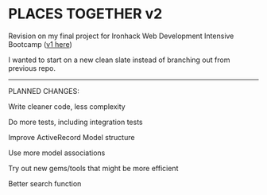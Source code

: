 PLACES TOGETHER v2
====================

Revision on my final project for Ironhack Web Development Intensive Bootcamp ([v1 here](https://github.com/buzzlightyear182/Places-Together))

I wanted to start on a new clean slate instead of branching out from previous repo.

-----------------

PLANNED CHANGES:

Write cleaner code, less complexity

Do more tests, including integration tests

Improve ActiveRecord Model structure

Use more model associations

Try out new gems/tools that might be more efficient

Better search function
